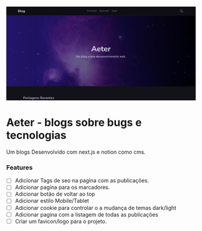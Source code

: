 ![Preview Aeter Blog Home](./doc/preview.png)

# Aeter - blogs sobre bugs e tecnologias

Um blogs Desenvolvido com next.js e notion como cms.

### Features

- [ ] Adicionar Tags de seo na pagina com as publicações.
- [ ] Adicionar pagina para os marcadores.
- [ ] Adicionar botão de voltar ao top
- [ ] Adicionar estilo Mobile/Tablet
- [ ] Adicionar cookie para controlar o a mudança de temas dark/light
- [ ] Adicionar pagina com a listagem de todas as publicações
- [ ] Criar um favicon/logo para o projeto.